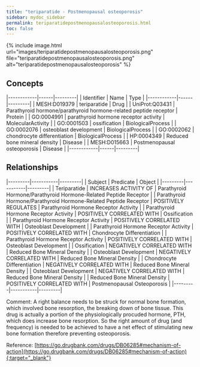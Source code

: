 ```yaml
---
title: "teriparatide - Postmenopausal osteoporosis"
sidebar: mydoc_sidebar
permalink: teriparatidepostmenopausalosteoporosis.html
toc: false 
---
```


{% include image.html url="images/teriparatidepostmenopausalosteoporosis.png" file="teriparatidepostmenopausalosteoporosis.png" alt="teriparatidepostmenopausalosteoporosis" %}

## Concepts

|------------|------|---------|
| Identifier | Name | Type    |
|------------|------|---------|
| MESH:D019379 | teriparatide | Drug |
| UniProt:Q03431 | Parathyroid hormone/parathyroid hormone-related peptide receptor | Protein |
| GO:0004991 | parathyroid hormone receptor activity | MolecularActivity |
| GO:0001503 | ossification | BiologicalProcess |
| GO:0002076 | osteoblast development | BiologicalProcess |
| GO:0002062 | chondrocyte differentiation | BiologicalProcess |
| HP:0004349 | Reduced bone mineral density | Disease |
| MESH:D015663 | Postmenopausal osteoporosis | Disease |
|------------|------|---------|

## Relationships

|---------|-----------|---------|
| Subject | Predicate | Object  |
|---------|-----------|---------|
| Teriparatide | INCREASES ACTIVITY OF | Parathyroid Hormone/Parathyroid Hormone-Related Peptide Receptor |
| Parathyroid Hormone/Parathyroid Hormone-Related Peptide Receptor | POSITIVELY REGULATES | Parathyroid Hormone Receptor Activity |
| Parathyroid Hormone Receptor Activity | POSITIVELY CORRELATED WITH | Ossification |
| Parathyroid Hormone Receptor Activity | POSITIVELY CORRELATED WITH | Osteoblast Development |
| Parathyroid Hormone Receptor Activity | POSITIVELY CORRELATED WITH | Chondrocyte Differentiation |
| Parathyroid Hormone Receptor Activity | POSITIVELY CORRELATED WITH | Osteoblast Development |
| Ossification | NEGATIVELY CORRELATED WITH | Reduced Bone Mineral Density |
| Osteoblast Development | NEGATIVELY CORRELATED WITH | Reduced Bone Mineral Density |
| Chondrocyte Differentiation | NEGATIVELY CORRELATED WITH | Reduced Bone Mineral Density |
| Osteoblast Development | NEGATIVELY CORRELATED WITH | Reduced Bone Mineral Density |
| Reduced Bone Mineral Density | POSITIVELY CORRELATED WITH | Postmenopausal Osteoporosis |
|---------|-----------|---------|

Comment: A right balance needs to be struck for normal bone formation, which involved bone resorption, the breaking down of bone tissue. This drug is actually a portion of the physiologically procuded hormone, PTH, which does increase bone resorption. So the right amount of drug (and frequency) is needed to be achieved to have a net effect of stimulating new bone formation therefore preventing osteoporosis.

Reference: [https://go.drugbank.com/drugs/DB06285#mechanism-of-action](https://go.drugbank.com/drugs/DB06285#mechanism-of-action){:target="_blank"}